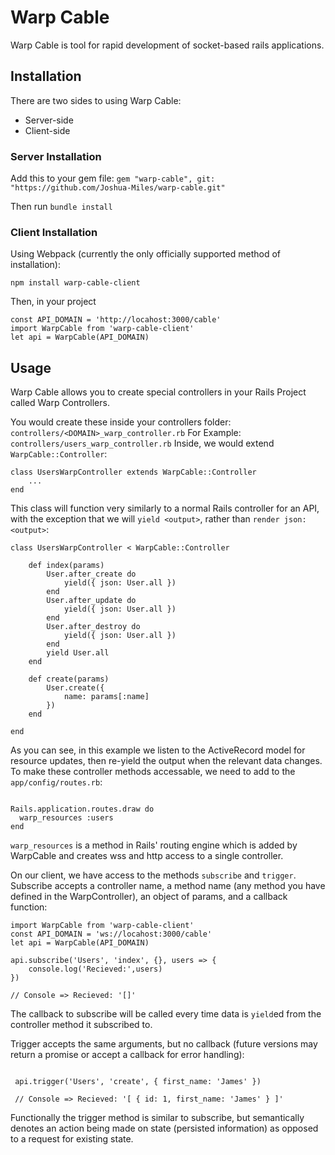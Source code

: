 # Warp Cable

Warp Cable is tool for rapid development of socket-based rails applications.

## Installation

There are two sides to using Warp Cable:
* Server-side
* Client-side

### Server Installation 

Add this to your gem file:
`gem "warp-cable", git: "https://github.com/Joshua-Miles/warp-cable.git"`

Then run 
`bundle install`

### Client Installation
Using Webpack (currently the only officially supported method of installation):

`npm install warp-cable-client`

Then, in your project

```
const API_DOMAIN = 'http://locahost:3000/cable'
import WarpCable from 'warp-cable-client'
let api = WarpCable(API_DOMAIN)

```

## Usage

Warp Cable allows you to create special controllers in your Rails Project called Warp Controllers.

You would create these inside your controllers folder: `controllers/<DOMAIN>_warp_controller.rb`
For Example: `controllers/users_warp_controller.rb`
Inside, we would extend `WarpCable::Controller`:

```
class UsersWarpController extends WarpCable::Controller
    ...
end

```
This class will function very similarly to a normal Rails controller for an API, with the exception that we will `yield <output>`, rather than `render json: <output>`: 

```
class UsersWarpController < WarpCable::Controller

    def index(params)
        User.after_create do
            yield({ json: User.all })
        end
        User.after_update do
            yield({ json: User.all })
        end
        User.after_destroy do
            yield({ json: User.all })
        end
        yield User.all
    end

    def create(params)
        User.create({
            name: params[:name]
        })
    end

end

```

As you can see, in this example we listen to the ActiveRecord model for resource updates, then re-yield the output when the relevant data changes. To make these controller methods accessable, we need to add to the `app/config/routes.rb`:

```

Rails.application.routes.draw do
  warp_resources :users
end

```

`warp_resources` is a method in Rails' routing engine which is added by WarpCable and creates wss and http access to a single controller.

On our client, we have access to the methods `subscribe` and `trigger`. Subscribe accepts a controller name, a method name (any method you have defined in the WarpController), an object of params, and a callback function:

```
import WarpCable from 'warp-cable-client'
const API_DOMAIN = 'ws://locahost:3000/cable'
let api = WarpCable(API_DOMAIN)

api.subscribe('Users', 'index', {}, users => {
    console.log('Recieved:',users)
})

// Console => Recieved: '[]'

```

The callback to subscribe will be called every time data is `yield`ed from the controller method it subscribed to.

Trigger accepts the same arguments, but no callback (future versions may return a promise or accept a callback for error handling):

```

 api.trigger('Users', 'create', { first_name: 'James' })

 // Console => Recieved: '[ { id: 1, first_name: 'James' } ]'

```

Functionally the trigger method is similar to subscribe, but semantically denotes an action being made on state (persisted information) as opposed to a request for existing state.


